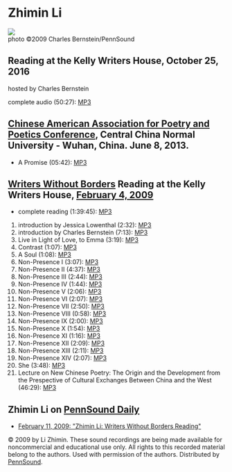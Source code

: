 Zhimin Li
=========

  
![](http://writing.upenn.edu/pennsound/x/images/portraits/Li-Zhimin_Ch-Bernstein_2-08-09_NY.jpg)  
photo ©2009
Charles Bernstein/PennSound  
  

Reading at the Kelly Writers House, October 25, 2016
----------------------------------------------------

hosted by Charles Bernstein

complete audio (50:27): [MP3](https://media.sas.upenn.edu/pennsound/authors/Li/Li-Zhimin_Lunch_KWH-UPenn_10-25-2016.mp3)

[Chinese American Association for Poetry and Poetics Conference](http://writing.upenn.edu/pennsound/x/Heatstrings.php#CAAP), Central China Normal University - Wuhan, China. June 8, 2013.
------------------------------------------------------------------------------------------------------------------------------------------------------------------------------------------

-   A Promise (05:42): [MP3](http://media.sas.upenn.edu/pennsound/groups/Heatstrings/CAAP/Li-Zhimin_14_A-Promise_CAAPP_6-8-13.mp3)

[Writers Without Borders](Writers-Without-Borders.php) Reading at the Kelly Writers House, [February 4, 2009](http://writing.upenn.edu/wh/calendar/0209.php#4)
--------------------------------------------------------------------------------------------------------------------------------------------------------------

-   complete reading (1:39:45): [MP3](http://media.sas.upenn.edu/pennsound/authors/Li/Li-Zhimin_Writers-Without-Borders_KWH-UPenn_02-04-09.mp3)

1.  introduction by Jessica Lowenthal (2:32): [MP3](http://media.sas.upenn.edu/pennsound/authors/Li/WWB-02-04-09/Li-Zhimin_01_Introduction-Lowenthal_Writers-Without-Borders_KWH-UPenn_02-04-09.mp3)
2.  introduction by Charles Bernstein (7:13): [MP3](http://media.sas.upenn.edu/pennsound/authors/Li/WWB-02-04-09/Li-Zhimin_02_Introduction-Bernstein_Writers-Without-Borders_KWH-UPenn_02-04-09.mp3)
3.  Live in Light of Love, to Emma (3:19): [MP3](http://media.sas.upenn.edu/pennsound/authors/Li/WWB-02-04-09/Li-Zhimin_03_Live-in-Light-of-Love_Writers-Without-Borders_KWH-UPenn_02-04-09.mp3)
4.  Contrast (1:07): [MP3](http://media.sas.upenn.edu/pennsound/authors/Li/WWB-02-04-09/Li-Zhimin_04_Contrast_Writers-Without-Borders_KWH-UPenn_02-04-09.mp3)
5.  A Soul (1:08): [MP3](http://media.sas.upenn.edu/pennsound/authors/Li/WWB-02-04-09/Li-Zhimin_05_A-Soul_Writers-Without-Borders_KWH-UPenn_02-04-09.mp3)
6.  Non-Presence I (3:07): [MP3](http://media.sas.upenn.edu/pennsound/authors/Li/WWB-02-04-09/Li-Zhimin_06_Non-Presence-1_Writers-Without-Borders_KWH-UPenn_02-04-09.mp3)
7.  Non-Presence II (4:37): [MP3](http://media.sas.upenn.edu/pennsound/authors/Li/WWB-02-04-09/Li-Zhimin_07_Non-Presence-2_Writers-Without-Borders_KWH-UPenn_02-04-09.mp3)
8.  Non-Presence III (2:44): [MP3](http://media.sas.upenn.edu/pennsound/authors/Li/WWB-02-04-09/Li-Zhimin_08_Non-Presence-3_Writers-Without-Borders_KWH-UPenn_02-04-09.mp3)
9.  Non-Presence IV (1:44): [MP3](http://media.sas.upenn.edu/pennsound/authors/Li/WWB-02-04-09/Li-Zhimin_09_Non-Presence-4_Writers-Without-Borders_KWH-UPenn_02-04-09.mp3)
10. Non-Presence V (2:06): [MP3](http://media.sas.upenn.edu/pennsound/authors/Li/WWB-02-04-09/Li-Zhimin_10_Non-Presence-5_Writers-Without-Borders_KWH-UPenn_02-04-09.mp3)
11. Non-Presence VI (2:07): [MP3](http://media.sas.upenn.edu/pennsound/authors/Li/WWB-02-04-09/Li-Zhimin_11_Non-Presence-6_Writers-Without-Borders_KWH-UPenn_02-04-09.mp3)
12. Non-Presence VII (2:50): [MP3](http://media.sas.upenn.edu/pennsound/authors/Li/WWB-02-04-09/Li-Zhimin_12_Non-Presence-7_Writers-Without-Borders_KWH-UPenn_02-04-09.mp3)
13. Non-Presence VIII (0:58): [MP3](http://media.sas.upenn.edu/pennsound/authors/Li/WWB-02-04-09/Li-Zhimin_13_Non-Presence-8_Writers-Without-Borders_KWH-UPenn_02-04-09.mp3)
14. Non-Presence IX (2:00): [MP3](http://media.sas.upenn.edu/pennsound/authors/Li/WWB-02-04-09/Li-Zhimin_14_Non-Presence-9_Writers-Without-Borders_KWH-UPenn_02-04-09.mp3)
15. Non-Presence X (1:54): [MP3](http://media.sas.upenn.edu/pennsound/authors/Li/WWB-02-04-09/Li-Zhimin_15_Non-Presence-10_Writers-Without-Borders_KWH-UPenn_02-04-09.mp3)
16. Non-Presence XI (1:16): [MP3](http://media.sas.upenn.edu/pennsound/authors/Li/WWB-02-04-09/Li-Zhimin_16_Non-Presence-11_Writers-Without-Borders_KWH-UPenn_02-04-09.mp3)
17. Non-Presence XII (2:09): [MP3](http://media.sas.upenn.edu/pennsound/authors/Li/WWB-02-04-09/Li-Zhimin_17_Non-Presence-12_Writers-Without-Borders_KWH-UPenn_02-04-09.mp3)
18. Non-Presence XIII (2:11): [MP3](http://media.sas.upenn.edu/pennsound/authors/Li/WWB-02-04-09/Li-Zhimin_18_Non-Presence-13_Writers-Without-Borders_KWH-UPenn_02-04-09.mp3)
19. Non-Presence XIV (2:07): [MP3](http://media.sas.upenn.edu/pennsound/authors/Li/WWB-02-04-09/Li-Zhimin_19_Non-Presence-14_Writers-Without-Borders_KWH-UPenn_02-04-09.mp3)
20. She (3:48): [MP3](http://media.sas.upenn.edu/pennsound/authors/Li/WWB-02-04-09/Li-Zhimin_20_She_Writers-Without-Borders_KWH-UPenn_02-04-09.mp3)
21. Lecture on New Chinese Poetry: The Origin and the Development from the Prespective of Cultural Exchanges Between China and the West (46:29): [MP3](http://media.sas.upenn.edu/pennsound/authors/Li/WWB-02-04-09/Li-Zhimin_21_Lecture-New-Chinese-Poetry_Writers-Without-Borders_KWH-UPenn_02-04-09.mp3)

Zhimin Li on [PennSound Daily](http://writing.upenn.edu/pennsound/daily/)
-------------------------------------------------------------------------

-   [February 11, 2009: "Zhimin Li: Writers Without Borders Reading"](http://writing.upenn.edu/pennsound/daily/200902.php#11_17:06)

  
  

© 2009 by Li Zhimin. These sound recordings are being made available for noncommercial and
educational use only. All rights to this recorded material belong to the authors. Used with permission of the authors.
Distributed by [PennSound](http://writing.upenn.edu/pennsound).
